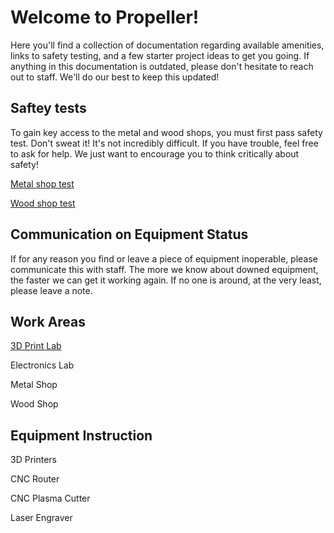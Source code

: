 # Welcome to Propeller!
Here you'll find a collection of documentation regarding available amenities, links to safety testing, and a few starter project ideas to get you going. If anything in this documentation is outdated, please don't hesitate to reach out to staff. We'll do our best to keep this updated!

## Saftey tests
To gain key access to the metal and wood shops, you must first pass safety test. Don't sweat it! It's not incredibly difficult. If you have trouble, feel free to ask for help. We just want to encourage you to think critically about safety!

[Metal shop test](https://forms.gle/etCHob8nKZrBDEWa9)

[Wood shop test](https://forms.gle/EbjPHTBsTJzL42978)

## Communication on Equipment Status
If for any reason you find or leave a piece of equipment inoperable, please communicate this with staff. The more we know about downed equipment, the faster we can get it working again. If no one is around, at the very least, please leave a note.

## Work Areas
[3D Print Lab](./3d-print-lab)

Electronics Lab

Metal Shop

Wood Shop

## Equipment Instruction
3D Printers

CNC Router

CNC Plasma Cutter

Laser Engraver
